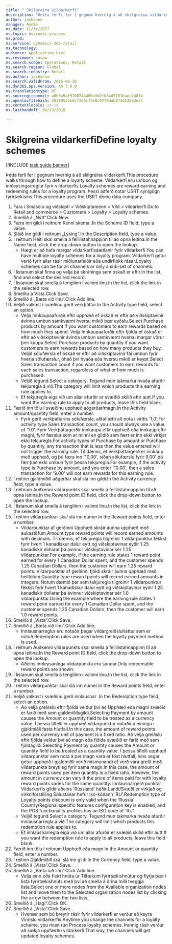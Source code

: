 ```yaml
--- 
title: " Skilgreina vildarkerfi"
description: "Þetta ferli fer í gegnum hvernig á að skilgreina vildarkerfi."
author: jashanno
manager: AnnBe
ms.date: 11/14/2017
ms.topic: business-process
ms.prod: 
ms.service: dynamics-365-retail
ms.technology: 
audience: Application User
ms.reviewer: josaw
ms.search.scope: Operations, Retail
ms.search.region: Global
ms.search.industry: Retail
ms.author: jashanno
ms.search.validFrom: 2016-06-30
ms.dyn365.ops.version: AX 7.0.0
ms.translationtype: HT
ms.sourcegitcommit: a8b5a5af5108744406a3d2fb84d7151baea2481b
ms.openlocfilehash: 203f952eb9cf346cf5e8c97f9dab874d536e2e24
ms.contentlocale: is-is
ms.lasthandoff: 04/13/2018

---
```


# <a name="define-loyalty-schemes"></a><span data-ttu-id="d8a3f-103"> Skilgreina vildarkerfi</span><span class="sxs-lookup"><span data-stu-id="d8a3f-103">Define loyalty schemes</span></span>

[!INCLUDE [task guide banner](../includes/task-guide-banner.md)]

<span data-ttu-id="d8a3f-104">Þetta ferli fer í gegnum hvernig á að skilgreina vildarkerfi.</span><span class="sxs-lookup"><span data-stu-id="d8a3f-104">This procedure walks through how to define a loyalty scheme.</span></span> <span data-ttu-id="d8a3f-105">Vildarkerfi eru umbun og innleysingarreglur fyrir vildarkerfis.</span><span class="sxs-lookup"><span data-stu-id="d8a3f-105">Loyalty schemes are reward earning and redeeming rules for a loyalty program.</span></span> <span data-ttu-id="d8a3f-106">Þessi aðferð notar USRT sýnigögn fyrirtækisins.</span><span class="sxs-lookup"><span data-stu-id="d8a3f-106">This procedure uses the USRT demo data company.</span></span>

1. <span data-ttu-id="d8a3f-107">Fara í Smásölu og viðskipti > Viðskiptamenn > Vild > vildarkerfi.</span><span class="sxs-lookup"><span data-stu-id="d8a3f-107">Go to Retail and commerce > Customers > Loyalty > Loyalty schemes.</span></span>
2. <span data-ttu-id="d8a3f-108">Smellið á „Nýtt“.</span><span class="sxs-lookup"><span data-stu-id="d8a3f-108">Click New.</span></span>
3. <span data-ttu-id="d8a3f-109">Færa inn gildi í reitnum Kenni skema .</span><span class="sxs-lookup"><span data-stu-id="d8a3f-109">In the Scheme ID field, type a value.</span></span>
4. <span data-ttu-id="d8a3f-110">Sláið inn gildi í reitnum „Lýsing“.</span><span class="sxs-lookup"><span data-stu-id="d8a3f-110">In the Description field, type a value.</span></span>
5. <span data-ttu-id="d8a3f-111">Í reitnum Heiti skal smella á fellilistahnappinn til að opna leitina.</span><span class="sxs-lookup"><span data-stu-id="d8a3f-111">In the Name field, click the drop-down button to open the lookup.</span></span>
    * <span data-ttu-id="d8a3f-112">Hægt er að hafa margar vildarkerfisáætlanir fyrir vildarkerfi.</span><span class="sxs-lookup"><span data-stu-id="d8a3f-112">You can have multiple loyalty schemes for a loyalty program.</span></span> <span data-ttu-id="d8a3f-113">Vildarkerfi getur verið fyrir allar rásir miðlunarleiðir eða undirflokk rásar.</span><span class="sxs-lookup"><span data-stu-id="d8a3f-113">Loyalty schemes can be for all channels or only a sub-set of channels.</span></span>  
6. <span data-ttu-id="d8a3f-114">Í listanum skal finna og velja þá skráningu sem óskað er eftir.</span><span class="sxs-lookup"><span data-stu-id="d8a3f-114">In the list, find and select the desired record.</span></span>
7. <span data-ttu-id="d8a3f-115">Í listanum skal smella á tengilinn í valinni línu.</span><span class="sxs-lookup"><span data-stu-id="d8a3f-115">In the list, click the link in the selected row.</span></span>
8. <span data-ttu-id="d8a3f-116">Smelltu á Vista.</span><span class="sxs-lookup"><span data-stu-id="d8a3f-116">Click Save.</span></span>
9. <span data-ttu-id="d8a3f-117">Smellið á „Bæta við línu“.</span><span class="sxs-lookup"><span data-stu-id="d8a3f-117">Click Add line.</span></span>
10. <span data-ttu-id="d8a3f-118">Veljið valkost í svæðinu gerð verkþáttar.</span><span class="sxs-lookup"><span data-stu-id="d8a3f-118">In the Activity type field, select an option.</span></span>
    * <span data-ttu-id="d8a3f-119">Velja Innkaupaafurðir eftir upphæð ef óskað er eftir að viðskiptavinir ávinna umbun samkvæmt hversu mikið þær eyðslu.</span><span class="sxs-lookup"><span data-stu-id="d8a3f-119">Select Purchase products by amount if you want customers to earn rewards based on how much they spend.</span></span> <span data-ttu-id="d8a3f-120">Velja Innkaupaafurðir eftir fjölda ef óskað er eftir að viðskiptavinir ávinna umbun samkvæmt hversu margar vörur þeir kaupa.</span><span class="sxs-lookup"><span data-stu-id="d8a3f-120">Select Purchase products by quantity if you want customers to earn rewards based on how many products they buy.</span></span>  <span data-ttu-id="d8a3f-121">Veljið sölufærsla ef óskað er eftir að viðskiptavinir fái umbun fyrir hverja sölufærslur, óháð því hvaða eða hversu mikið er keypt.</span><span class="sxs-lookup"><span data-stu-id="d8a3f-121">Select Sales transaction count if you want customers to earn rewards for each sales transaction, regardless of what or how much is purchased.</span></span>  
    * <span data-ttu-id="d8a3f-122">Veljið tegund.</span><span class="sxs-lookup"><span data-stu-id="d8a3f-122">Select a category.</span></span> <span data-ttu-id="d8a3f-123">Tegund mun takmarka hvaða afurðir tekjuregla á við.</span><span class="sxs-lookup"><span data-stu-id="d8a3f-123">The category will limit which products this earning rule applies to.</span></span>  
    * <span data-ttu-id="d8a3f-124">Ef tekjuregla eiga við um allar afurðir er svæðið skilið eftir autt.</span><span class="sxs-lookup"><span data-stu-id="d8a3f-124">If you want the earning rule to apply to all products, leave this field blank.</span></span>  
11. <span data-ttu-id="d8a3f-125">Færið inn tölu í svæðinu upphæð aðgerðar/magn.</span><span class="sxs-lookup"><span data-stu-id="d8a3f-125">In the Activity amount/quantity field, enter a number.</span></span>
    *  <span data-ttu-id="d8a3f-126">Fyrir gerð verkþáttarins sölufærsla, alltaf ætti að nota í virðis '1,0'.</span><span class="sxs-lookup"><span data-stu-id="d8a3f-126">For activity type Sales transaction count, you should always use a value of '1.0'.</span></span> <span data-ttu-id="d8a3f-127">Fyrir Verkþáttagerðir innkaupa eftir upphæð eða Innkaup eftir magni, fyrir færslur sem er minni en gildið sem fært er inn ekki virkjar ekki tekjuregla.</span><span class="sxs-lookup"><span data-stu-id="d8a3f-127">For activity types of Purchase by amount or Purchase by quantity, any transaction that is less than the value entered will not trigger the earning rule.</span></span> <span data-ttu-id="d8a3f-128">Til dæmis, ef verkþáttargerð er innkaup með upphæð, og þú færa inn '10,00', síðan sölufærslu fyrir 9,00' þá fær það ekki umbun fyrir þessa tekjuregla.</span><span class="sxs-lookup"><span data-stu-id="d8a3f-128">For example, if the activity type is Purchase by amount, and you enter '10.00', then a sales transaction for '9.00' will not earn rewards for this earning rule.</span></span>  
12. <span data-ttu-id="d8a3f-129">Í reitinn gjaldmiðill aðgerðar skal slá inn gildi.</span><span class="sxs-lookup"><span data-stu-id="d8a3f-129">In the Activity currency field, type a value.</span></span>
13. <span data-ttu-id="d8a3f-130">Í reitnum Auðkenni vildarpunkts skal smella á fellilistahnappinn til að opna leitina.</span><span class="sxs-lookup"><span data-stu-id="d8a3f-130">In the Reward point ID field, click the drop-down button to open the lookup.</span></span>
14. <span data-ttu-id="d8a3f-131">Í listanum skal smella á tengilinn í valinni línu.</span><span class="sxs-lookup"><span data-stu-id="d8a3f-131">In the list, click the link in the selected row.</span></span>
15. <span data-ttu-id="d8a3f-132">Í reitinn vildarpunktar skal slá inn númer.</span><span class="sxs-lookup"><span data-stu-id="d8a3f-132">In the Reward points field, enter a number.</span></span>
    * <span data-ttu-id="d8a3f-133">Vildarpunktar af gerðinni Upphæð skráir áunna upphæð með aukastöfum.</span><span class="sxs-lookup"><span data-stu-id="d8a3f-133">Amount type reward points will record earned amounts with decimals.</span></span> <span data-ttu-id="d8a3f-134">Til dæmis, ef tekjuregla tilgreinir 1 vildarpunktur fékkst fyrir hvert 1 kanadískur dalur eytt og viðskiptavinar eyðir 1.25 kanadískir dollarar þá ávinnur viðskiptavinar sér 1.25 vildarpunktar.</span><span class="sxs-lookup"><span data-stu-id="d8a3f-134">For example, if the earning rule states 1 reward point earned for every 1 Canadian Dollar spent, and the customer spends 1.25 Canadian Dollars, then the customer will earn 1.25 reward points.</span></span> <span data-ttu-id="d8a3f-135">Vildarpunktar af gerðinni fjöldi skráir áunna upphæð með heiltölum.</span><span class="sxs-lookup"><span data-stu-id="d8a3f-135">Quantity type reward points will record earned amounts in integers.</span></span> <span data-ttu-id="d8a3f-136">Notum dæmið þar sem tekjuregla tilgreinir 1 vildarpunktur fékkst fyrir hvert 1 kanadískur dalur eytt og viðskiptavinar eyðir 1.25 kanadískir dollarar þá ávinnur viðskiptavinar sér 1.0 vildarpunktar.</span><span class="sxs-lookup"><span data-stu-id="d8a3f-136">Using the example where the earning rule states 1 reward point earned for every 1 Canadian Dollar spent, and the customer spends 1.25 Canadian Dollars, then the customer will earn 1.0 reward points.</span></span>  
16. <span data-ttu-id="d8a3f-137">Smellið á „Vista“.</span><span class="sxs-lookup"><span data-stu-id="d8a3f-137">Click Save.</span></span>
17. <span data-ttu-id="d8a3f-138">Smellið á „Bæta við línu“.</span><span class="sxs-lookup"><span data-stu-id="d8a3f-138">Click Add line.</span></span>
    * <span data-ttu-id="d8a3f-139">Innlausnarreglur eru notaðir þegar vildargreiðsluháttur sem er notuð.</span><span class="sxs-lookup"><span data-stu-id="d8a3f-139">Redemption rules are used when the loyalty payment method is used.</span></span>  
18. <span data-ttu-id="d8a3f-140">Í reitnum Auðkenni vildarpunkts skal smella á fellilistahnappinn til að opna leitina.</span><span class="sxs-lookup"><span data-stu-id="d8a3f-140">In the Reward point ID field, click the drop-down button to open the lookup.</span></span>
    * <span data-ttu-id="d8a3f-141">Aðeins innleysanlega vildarpunkta eru sýndar.</span><span class="sxs-lookup"><span data-stu-id="d8a3f-141">Only redeemable reward points are shown.</span></span>  
19. <span data-ttu-id="d8a3f-142">Í listanum skal smella á tengilinn í valinni línu.</span><span class="sxs-lookup"><span data-stu-id="d8a3f-142">In the list, click the link in the selected row.</span></span>
20. <span data-ttu-id="d8a3f-143">Í reitinn vildarpunktar skal slá inn númer.</span><span class="sxs-lookup"><span data-stu-id="d8a3f-143">In the Reward points field, enter a number.</span></span>
21. <span data-ttu-id="d8a3f-144">Veljið valkost í svæðinu gerð innlausnar .</span><span class="sxs-lookup"><span data-stu-id="d8a3f-144">In the Redemption type field, select an option.</span></span>
    * <span data-ttu-id="d8a3f-145">Að velja greiðslu eftir fjölda veldur því að Upphæð eða magni svæðið er farið með sem gjaldmiðilsgildi.</span><span class="sxs-lookup"><span data-stu-id="d8a3f-145">Selecting Payment by amount causes the Amount or quantity field to be treated as a currency value.</span></span> <span data-ttu-id="d8a3f-146">Í þessu tilfelli er upphæð vildarpunktar notaðir á einingu í gjaldmiðli fasta hlutfall.</span><span class="sxs-lookup"><span data-stu-id="d8a3f-146">In this case, the amount of reward points used per currency unit of payment is a fixed ratio.</span></span> <span data-ttu-id="d8a3f-147">Að velja greiðslu eftir fjölda veldur því að magn eða fjölda svæðið er farið með sem fjöldagildi.</span><span class="sxs-lookup"><span data-stu-id="d8a3f-147">Selecting Payment by quantity causes the Amount or quantity field to be treated as a quantity value.</span></span> <span data-ttu-id="d8a3f-148">Í þessu tilfelli upphæð vildarpunktar sem nota á per magn vara er föst hlutfall, hins vegar getur upphæð í gjaldmiðli verið mismunandi ef verð vara greitt með vildarpunkta breytileg fyrir sama magn.</span><span class="sxs-lookup"><span data-stu-id="d8a3f-148">In this case, the amount of reward points used per item quantity is a fixed ratio, however, the amount in currency can vary if the price of items paid for with loyalty reward points varies for the same quantity.</span></span> <span data-ttu-id="d8a3f-149">Innlausnargerð punktar Vildarkerfis gildir aðeins 'Rússland' háðir Landi/Svæði er virkjað og virkniforstilling Sölustaðar hefur iso-kóðann 'RU'.</span><span class="sxs-lookup"><span data-stu-id="d8a3f-149">Redemption type of Loyalty points discount is only valid when the 'Russia' Country/Regional specific features configuration key is enabled, and the POS functionality profiles has an ISO code of 'RU'.</span></span>  
    * <span data-ttu-id="d8a3f-150">Veljið tegund.</span><span class="sxs-lookup"><span data-stu-id="d8a3f-150">Select a category.</span></span> <span data-ttu-id="d8a3f-151">Tegund mun takmarka hvaða afurðir innlausnarregla á við.</span><span class="sxs-lookup"><span data-stu-id="d8a3f-151">The category will limit which products this redemption rule applies to.</span></span>  
    * <span data-ttu-id="d8a3f-152">Ef innlausnarregla eiga við um allar afurðir er svæðið skilið eftir autt.</span><span class="sxs-lookup"><span data-stu-id="d8a3f-152">If you want the redemption rule to apply to all products, leave this field blank.</span></span>  
22. <span data-ttu-id="d8a3f-153">Færið inn tölu í reitnum Upphæð eða magn.</span><span class="sxs-lookup"><span data-stu-id="d8a3f-153">In the Amount or quantity field, enter a number.</span></span>
23. <span data-ttu-id="d8a3f-154">Í reitinn Gjaldmiðill skal slá inn gildi.</span><span class="sxs-lookup"><span data-stu-id="d8a3f-154">In the Currency field, type a value.</span></span>
24. <span data-ttu-id="d8a3f-155">Smellið á „Vista“.</span><span class="sxs-lookup"><span data-stu-id="d8a3f-155">Click Save.</span></span>
25. <span data-ttu-id="d8a3f-156">Smellið á „Bæta við línu“.</span><span class="sxs-lookup"><span data-stu-id="d8a3f-156">Click Add line.</span></span>
    * <span data-ttu-id="d8a3f-157">Velja einn eða fleiri hnúta úr Tiltækum fyrirtækishnútur og flytja þær í lista fyrirtækishnúts með því að smella á örina milli tveggja lista.</span><span class="sxs-lookup"><span data-stu-id="d8a3f-157">Select one or more nodes from the Available organization nodes list and move them to the Selected organization nodes list by clicking the arrow between the two lists.</span></span>  
26. <span data-ttu-id="d8a3f-158">Smellið á „Í lagi“.</span><span class="sxs-lookup"><span data-stu-id="d8a3f-158">Click OK.</span></span>
27. <span data-ttu-id="d8a3f-159">Smellið á „Vista“.</span><span class="sxs-lookup"><span data-stu-id="d8a3f-159">Click Save.</span></span>
    * <span data-ttu-id="d8a3f-160">Hvenær sem þú breytir rásir fyrir vildarkerfi er verður að keyra Vinnslu vildarkerfis.</span><span class="sxs-lookup"><span data-stu-id="d8a3f-160">Anytime you change the channels for a loyalty scheme, you must run Process loyalty schemes.</span></span> <span data-ttu-id="d8a3f-161">Þannig rásir verður að sækja uppfærðu vildarkerfi.</span><span class="sxs-lookup"><span data-stu-id="d8a3f-161">That way, the channels will get updated loyalty schemes.</span></span>  


